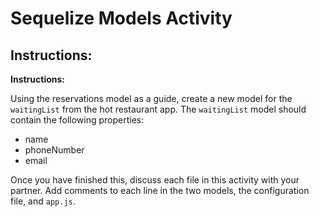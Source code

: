 # Sequelize Models Activity

## Instructions:

**Instructions:**

Using the reservations model as a guide, create a new model for the `waitingList` from the hot restaurant app. The `waitingList` model should contain the following properties:

* name
* phoneNumber
* email

Once you have finished this, discuss each file in this activity with your partner. Add comments to each line in the two models, the configuration file, and `app.js`.
